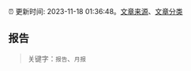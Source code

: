 :alarm_clock: 更新时间: 2023-11-18 01:36:48。[文章来源](/README.md)、[文章分类](/TAGS.md)

## 报告


> 关键字：`报告`、`月报`



